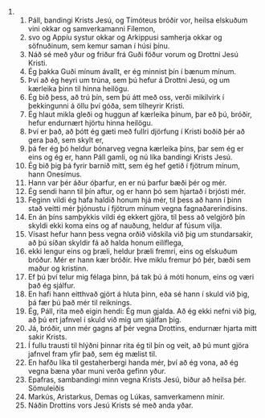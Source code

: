 <ol>
  <li>
    <ol>
      <li>Páll, bandingi Krists Jesú, og Tímóteus bróðir vor, heilsa elskuðum vini okkar og samverkamanni Fílemon,</li>
      <li>svo og Appíu systur okkar og Arkippusi samherja okkar og söfnuðinum, sem kemur saman í húsi þínu.</li>
      <li>Náð sé með yður og friður frá Guði föður vorum og Drottni Jesú Kristi.</li>
      <li>Ég þakka Guði mínum ávallt, er ég minnist þín í bænum mínum.</li>
      <li>Því að ég heyri um trúna, sem þú hefur á Drottni Jesú, og um kærleika þinn til hinna heilögu.</li>
      <li>Ég bið þess, að trú þín, sem þú átt með oss, verði mikilvirk í þekkingunni á öllu því góða, sem tilheyrir Kristi.</li>
      <li>Ég hlaut mikla gleði og huggun af kærleika þínum, þar eð þú, bróðir, hefur endurnært hjörtu hinna heilögu.</li>
      <li>Því er það, að þótt ég gæti með fullri djörfung í Kristi boðið þér að gera það, sem skylt er,</li>
      <li>þá fer ég þó heldur bónarveg vegna kærleika þíns, þar sem ég er eins og ég er, hann Páll gamli, og nú líka bandingi Krists Jesú.</li>
      <li>Ég bið þig þá fyrir barnið mitt, sem ég hef getið í fjötrum mínum, hann Onesímus.</li>
      <li>Hann var þér áður óþarfur, en er nú þarfur bæði þér og mér.</li>
      <li>Ég sendi hann til þín aftur, og er hann þó sem hjartað í brjósti mér.</li>
      <li>Feginn vildi ég hafa haldið honum hjá mér, til þess að hann í þinn stað veitti mér þjónustu í fjötrum mínum vegna fagnaðarerindisins.</li>
      <li>En án þíns samþykkis vildi ég ekkert gjöra, til þess að velgjörð þín skyldi ekki koma eins og af nauðung, heldur af fúsum vilja.</li>
      <li>Vísast hefur hann þess vegna orðið viðskila við þig um stundarsakir, að þú síðan skyldir fá að halda honum eilíflega,</li>
      <li>ekki lengur eins og þræli, heldur þræli fremri, eins og elskuðum bróður. Mér er hann kær bróðir. Hve miklu fremur þó þér, bæði sem maður og kristinn.</li>
      <li>Ef þú því telur mig félaga þinn, þá tak þú á móti honum, eins og væri það ég sjálfur.</li>
      <li>En hafi hann eitthvað gjört á hluta þinn, eða sé hann í skuld við þig, þá fær þú það mér til reiknings.</li>
      <li>Ég, Páll, rita með eigin hendi: Ég mun gjalda. Að ég ekki nefni við þig, að þú ert jafnvel í skuld við mig um sjálfan þig.</li>
      <li>Já, bróðir, unn mér gagns af þér vegna Drottins, endurnær hjarta mitt sakir Krists.</li>
      <li>Í fullu trausti til hlýðni þinnar rita ég til þín og veit, að þú munt gjöra jafnvel fram yfir það, sem ég mælist til.</li>
      <li>En hafðu líka til gestaherbergi handa mér, því að ég vona, að ég vegna bæna yðar muni verða gefinn yður.</li>
      <li>Epafras, sambandingi minn vegna Krists Jesú, biður að heilsa þér. Sömuleiðis</li>
      <li>Markús, Aristarkus, Demas og Lúkas, samverkamenn mínir.</li>
      <li>Náðin Drottins vors Jesú Krists sé með anda yðar.</li>
    </ol>
  </li>
</ol>